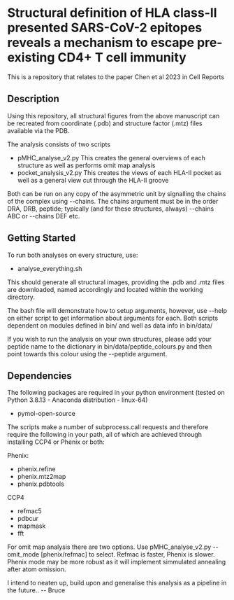 # Structural definition of HLA class-II presented SARS-CoV-2 epitopes reveals a mechanism to escape pre-existing CD4+ T cell immunity 
This is a repository that relates to the paper Chen et al 2023 in Cell Reports

## Description

Using this repository, all structural figures from the above manuscript can be recreated from coordinate (.pdb) and structure factor (.mtz) files available via the PDB.

The analysis consists of two scripts
* pMHC_analyse_v2.py
This creates the general overviews of each structure as well as performs omit map analysis
* pocket_analysis_v2.py
This creates the views of each HLA-II pocket as well as a general view cut through the HLA-II groove
	
Both can be run on any copy of the asymmetric unit by signalling the chains of the complex using --chains. 
The chains argument must be in the order DRA, DRB, peptide; typically (and for these structures, always) --chains ABC or --chains DEF etc.

## Getting Started

To run both analyses on every structure, use:
* analyse_everything.sh

This should generate all structural images, providing the .pdb and .mtz files are downloaded, named accordingly and located within the working directory.

The bash file will demonstrate how to setup arguments, however, use --help on either script to get information about arguments for each.
Both scripts dependent on modules defined in bin/ and well as data info in bin/data/

If you wish to run the analysis on your own structures, please add your peptide name to the dictionary in bin/data/peptide_colours.py and then point towards this colour using the --peptide argument. 

## Dependencies

The following packages are required in your python environment (tested on Python 3.8.13 - Anaconda distribution - linux-64)
* pymol-open-source
 
 The scripts make a number of subprocess.call requests and therefore require the following in your path, all of which are achieved through installing CCP4 or Phenix or both:
 
 Phenix:
* phenix.refine
* phenix.mtz2map
* phenix.pdbtools
 
 CCP4

* refmac5
* pdbcur
* mapmask
* fft
 
 For omit map analysis there are two options. Use pMHC_analyse_v2.py --omit_mode [phenix/refmac] to select. Refmac is faster, Phenix is slower. Phenix mode may be more robust as it will implement simmulated annealing after atom omission.

I intend to neaten up, build upon and generalise this analysis as a pipeline in the future..
-- Bruce